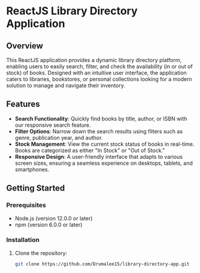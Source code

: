 # ReactJS Library Directory Application

## Overview

This ReactJS application provides a dynamic library directory platform, enabling users to easily search, filter, and check the availability (in or out of stock) of books. Designed with an intuitive user interface, the application caters to libraries, bookstores, or personal collections looking for a modern solution to manage and navigate their inventory.

## Features

- **Search Functionality**: Quickly find books by title, author, or ISBN with our responsive search feature.
- **Filter Options**: Narrow down the search results using filters such as genre, publication year, and author.
- **Stock Management**: View the current stock status of books in real-time. Books are categorized as either "In Stock" or "Out of Stock."
- **Responsive Design**: A user-friendly interface that adapts to various screen sizes, ensuring a seamless experience on desktops, tablets, and smartphones.

## Getting Started

### Prerequisites

- Node.js (version 12.0.0 or later)
- npm (version 6.0.0 or later)

### Installation

1. Clone the repository:
   ```bash
   git clone https://github.com/Drumalee15/library-directory-app.git
